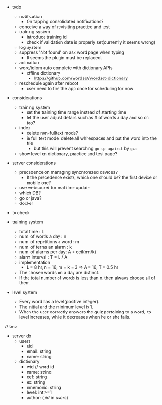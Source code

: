 - todo
  - notification
    - On tapping consolidated notifications?
  - conceive a way of revisiting practice and test
  - training system
    - introduce training id
    - check if validation date is properly set(currently it seems wrong)
  - log system
  - suppress 'Not found' on ask word page when typing
    - It seems the plugin must be replaced.
  - animation
  - word/idiom auto complete with dictionary APIs
    - offline dictionary
      - https://github.com/wordset/wordset-dictionary
  - reschedule again after reboot
    - user need to fire the app once for scheduling for now

- considerations
  - training system
    - set the training time range instead of starting time
    - let the user adjust details such as # of words a day and so on too?
  - index
    - delete non-fulltext mode?
    - in full text mode, delete all whitespaces and put the word into the trie
      - but this will prevent searching `go up against` by `gua`
  - show level on dictionary, practice and test page?
  
    

- server considerations
  - precedence on managing synchronized devices?
    - If the precedence exists, which one should be? the first device or mobile one?
  - use websocket for real time update
  - which DB?
  - go or java?
  - docker

- to check

- training system
  
  - total time : L
  - num. of words a day : n
  - num. of repetitions a word : m
  - num. of terms an alarm : k
  - num. of alarms per day: A = ceil(mn/k)
  - alarm interval : T = L / A
  - implementation
    - L = 8 hr, n = 16, m = k = 3 => A = 16, T = 0.5 hr
  - The chosen words on a day are distinct.
  - If the total number of words is less than n, then always choose all of them.

- level system
  - Every word has a level(positive integer).
  - The initial and the minimum level is 1.
  - When the user correctly answers the quiz pertaining to a word, its level increases, while it decreases when he or she fails.

// tmp

- server db
  - users
    - uid
    - email: string
    - name: string
  - dictionary
    - wid       // word id
    - name: string
    - def: string
    - ex: string
    - mnemonic: string
    - level: int >=1
    - author: (*uid* in *users*)
